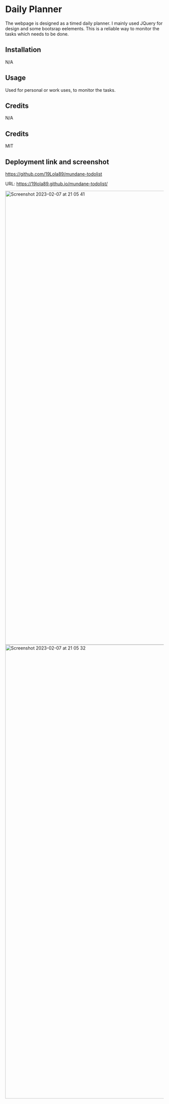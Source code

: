 # Daily Planner

The webpage is designed as a timed daily planner. I mainly used JQuery for design and some bootsrap eelements. 
This is a reliable way to monitor the tasks which needs to be done. 

## Installation 

N/A

## Usage 

Used for personal or work uses, to monitor the tasks. 

## Credits 

N/A

## Credits

MIT

## Deployment link and screenshot

https://github.com/19Lola89/mundane-todolist


URL: https://19lola89.github.io/mundane-todolist/

<img width="1440" alt="Screenshot 2023-02-07 at 21 05 41" src="https://user-images.githubusercontent.com/86410482/217365487-7d2d0a31-0527-4f1b-8a36-3f845ee69e99.png">


<img width="1440" alt="Screenshot 2023-02-07 at 21 05 32" src="https://user-images.githubusercontent.com/86410482/217365498-855d2c1a-57dd-4427-864a-60168fb4fcc4.png">
